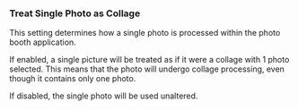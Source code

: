 ### Treat Single Photo as Collage

This setting determines how a single photo is processed within the photo booth application.

If enabled, a single picture will be treated as if it were a collage with 1 photo selected. This means that the photo will undergo collage processing, even though it contains only one photo.

If disabled, the single photo will be used unaltered.
